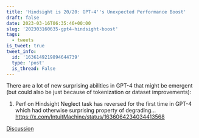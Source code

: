 ```yaml
---
title: 'Hindsight is 20/20: GPT-4''s Unexpected Performance Boost'
draft: false
date: 2023-03-16T06:35:46+00:00
slug: '202303160635-gpt4-hindsight-boost'
tags:
  - tweets
is_tweet: true
tweet_info:
  id: '1636149219894644739'
  type: 'post'
  is_thread: False
---
```




There are a lot of new surprising abilities in GPT-4 that might be emergent (but could also be just because of tokenization or dataset improvements):

1. Perf on Hindsight Neglect task has reversed for the first time in GPT-4 which had otherwise surprising property of degrading… <https://x.com/IntuitMachine/status/1636064234034413568>

[Discussion](https://x.com/sytelus/status/1636149219894644739)
